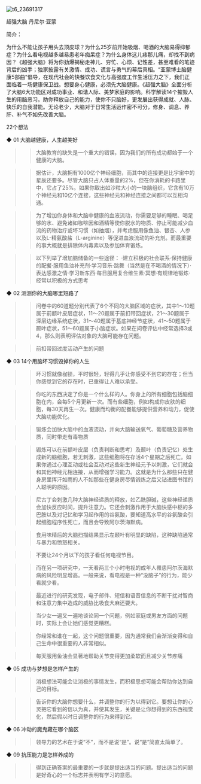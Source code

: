 ![t6_23691317](https://user-images.githubusercontent.com/17806205/203685856-f6bb5e16-41e2-4710-8119-6e07b6e5c556.jpg)

超强大脑
丹尼尔·亚蒙

简介：

为什么不能让孩子用头去顶皮球？为什么25岁前开始吸烟、喝酒的大脑易得抑郁症？为什么看电视越多越易患老年痴呆症？为什么身体这儿疼那儿痛，却找不到病因？《超强大脑》将为你劲爆揭秘走神儿、穷忙、心烦、记性差，甚至难看的笔迹背后的凶手；独家披露有关激情、成功、谎言与勇气的幕后真相。“亚蒙博士脑健康5部曲”倡导，在现代社会的快餐饮食文化与高强度工作生活压力之下，我们正面临着一场健康保卫战。想要身心健康，必须先大脑健康。《超强大脑》全面分析了大脑6大功能区对成功事业、和谐人际、美梦家庭的影响。科学解读14个摧毁人生的用脑恶习。助你释放自己的能力，使你不只脑好，更发展出获得成就、人脉、快乐的自我潜能。无论老少，大脑对于日常生活运作密不可分，修身、调息、养肝、补气不如先改善大脑。

22个想法

◆ 01 大脑越健康，人生越美好

>> 大脑教育的缺失是一个重大的错误，因为我们的所有成功都始于一个健康的大脑。

>> 据估计，大脑拥有1000亿个神经细胞，而其中的连接更是比宇宙中的星辰还要多。尽管大脑只占人体重量的2%，但在你消耗的卡路里中，它占了25%。如果你取出如沙粒大小的一块脑组织，它含有10万个神经元和10亿个连接，这些神经元和神经连接之间都可以互相沟通。

>> 为了增加你身体和大脑中健康的血液流动，你需要足够的睡眠、喝足够的水、避免诸如咖啡因和酒精等使你脱水的物质、停止可能减少血流的药物治疗或坏习惯（如抽烟），并考虑服用像鱼油、银杏、人参以及L-精氨酸盐（L-arginine）等促进血液流动的补充剂。而最重要的事大概就是排除体内毒素以及参加体育锻炼。

>> 以下列举了增加脑储备的一些途径： ·建立积极的社会联系·保持健康的配餐·服用鱼油补充剂·学习音乐·跳舞（当然是在不喝酒的情况下）·表达感激之情·学习新东西·每日服用复合维生素·冥想·有规律地锻炼·经常以积极的方式思考

◆ 02 测测你的大脑哪里短路了

>> 问卷中的60道题分别代表了6个不同的大脑区域的症状，其中1～10题属于前额叶皮层症状，11～20题属于前扣带回症状，21～30题属于深层边缘系统症状，31～40题属于基底神经节症状，41～50题属于颞叶症状，51～60题属于小脑症状。如果在问卷评估中经常选择3或4，那么则表明评估对象的大脑可能存在问题。

>> 前扣带回过度活动产生的问题

◆ 03 14个用脑坏习惯毁掉你的人生

>> 坏习惯就像枷锁，平时很轻，轻得几乎让你感受不到它的存在；但当你感觉到它的存在时，已重得让人难以承受。

>> 你吃的东西决定了你是一个什么样的人。你身上的所有细胞包括脑细胞在内，会每5个月更新一次。而有些细胞，例如构成你皮肤的细胞，每30天再生一次。健康而均衡的配餐能够提供营养和动力，促使大脑功能优化。

>> 锻炼会加快大脑中的血液流动，并向大脑输送氧气、葡萄糖及营养物质，同时带走有毒物质

>> 锻炼可以在前额叶皮层（负责判断和思考）及颞叶（负责记忆）处生成新的脑细胞，若无刺激，这些细胞将在存活4个星期之后死亡。如果你通过心理互动或社会互动对这些新生神经元予以刺激，它们就会和其他神经元相连接，从而增强学习能力。这就是为什么那些只在健身房里挥汗如雨的人不如那些在健身房尽情锻炼之后又钻进图书馆的人聪明的原因。

>> 尼古丁会刺激几种大脑神经递质的释放，如乙酰胆碱，这些神经递质会加快反应时间，提升注意力。它还会刺激作用于大脑快感中枢的多巴胺以及对记忆和学习起作用的谷氨酸，要知道高水平的谷氨酸会引起细胞程序性死亡，而且会导致阿尔茨海默病。

>> 食用味精后的大脑扫描结果显示左颞叶有明显的缺陷，这种缺陷通常与暴力和愤怒相关。

>> 不要让24个月以下的孩子看任何电视节目。

>> 而在另一项研究中，一天看两三个小时电视的成年人罹患阿尔茨海默病的风险明显增高。一般来说，看电视是一种“没脑子”的行为，能少看就少看。

>> 最近进行的研究发现，电子邮件、短信和语音信息的不断干扰对智商和注意力集中造成的威胁比吸食大麻还要大。

>> 当少女一遍又一遍地谈论同一个问题，例如家庭或男友方面的问题时，实际上会让她们感觉更糟糕。

>> 你经常和谁在一起，这个问题很重要，因为通常我们会渐渐变得和自己生命中很重要的人非常相似。

>> 每天服用鱼油会显著地帮助关节变得更加柔软而且减少关节疼痛

◆ 05 成功与梦想是怎样产生的

>> 消极想法可能会让消极的事情发生，而积极思想可能会帮助你达到自己的目标。

>> 告诉你的大脑你想要什么，并调整你的行为以得到它。要想让你的心灵把它看到的信以为真，并使其发生，关键是让你想得到的东西视觉化，然后假以时日调整你的行为来得到它。

◆ 06 冲动的魔鬼藏在哪个脑区

>> 领导力的艺术在于说“不”，而不是说“是”。说“是”简直太简单了。

◆ 09 抗压能力是怎样养成的

>> 得到正确答案的最重要的一步就是提出适当的问题。提出适当的问题是好奇心的一个标志并表明有学习的意愿。